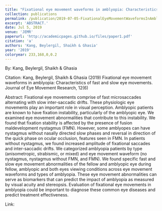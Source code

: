```yaml
---
title: "Fixational eye movement waveforms in amblyopia: Characteristics of fast and slow eye movements"
collection: publications
permalink: /publication/2019-07-05-FixationalEyeMovementWaveformsInAmblyopia_CharacteristicsOfFast
excerpt: 'ABSTRACT.'
date: Jul 5, 2019
venue: 'JEMR'
paperurl: 'http://academicpages.github.io/files/paper1.pdf'
citation: 'a'
authors: 'Kang, Beylergil, Shaikh & Ghasia'
year: '2019'
coloryear: 233,168,0,0.2
---
```


By: Kang, Beylergil, Shaikh & Ghasia

Citation: Kang, Beylergil, Shaikh & Ghasia (2019) Fixational eye movement waveforms in amblyopia: Characteristics of fast and slow eye movements. Journal of Eye Movement Research, 12(6)

Abstract: Fixational eye movements comprise of fast microsaccades alternating with slow inter-saccadic drifts. These physiologic eye movements play an important role in visual perception. Amblyopic patients are known to have fixation instability, particularly of the amblyopic eye. We examined eye movement abnormalities that contribute to this instability. We found that fixation stability is affected by the presence of fusion maldevelopment nystagmus (FMN). However, some amblyopes can have nystagmus without nasally directed slow phases and reversal in direction of the quick phase on ocular occlusion, features seen in FMN. In patients without nystagmus, we found increased amplitude of fixational saccades and inter-saccadic drifts. We categorized amblyopia patients by type (anisometropic, strabismic, or mixed) and eye movement waveform (no nystagmus, nystagmus without FMN, and FMN). We found specific fast and slow eye movement abnormalities of the fellow and amblyopic eye during fellow, amblyopic and both eyes viewing conditions across eye movement waveforms and types of amblyopia. These eye movement abnormalities can serve as biomarkers that can predict the impact of amblyopia as measured by visual acuity and stereopsis. Evaluation of fixational eye movements in amblyopia could be important to diagnose these common eye diseases and predict treatment effectiveness.

Link: 

